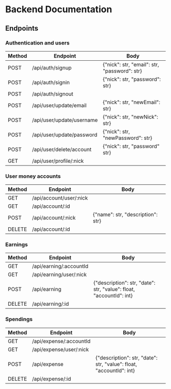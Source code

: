 # Backend Documentation

## Endpoints

### Authentication and users

|Method|Endpoint|Body|
|------|--------|--------|
|POST|/api/auth/signup|{"nick": str, "email": str, "password": str}|
|POST|/api/auth/signin|{"nick": str, "password": str}|
|POST|/api/auth/signout||
|POST|/api/user/update/email|{"nick": str, "newEmail": str}|
|POST|/api/user/update/username|{"nick": str, "newNick": str}|
|POST|/api/user/update/password|{"nick": str, "newPassword": str}|
|POST|/api/user/delete/account|{"nick": str, "password" str}|
|GET|/api/user/profile/:nick||

### User money accounts

|Method|Endpoint|Body|
|------|--------|--------|
|GET|/api/account/user/:nick||
|GET|/api/account/:id||
|POST|/api/account/:nick|{"name": str, "description": str}|
|DELETE|/api/account/:id||

### Earnings

|Method|Endpoint|Body|
|------|--------|--------|
|GET|/api/earning/:accountId||
|GET|/api/earning/user/:nick||
|POST|/api/earning|{"description": str, "date": str, "value": float, "accountId": int}|
|DELETE|/api/earning/:id||

### Spendings

|Method|Endpoint|Body|
|------|--------|--------|
|GET|/api/expense/:accountId||
|GET|/api/expense/user/:nick||
|POST|/api/expense|{"description": str, "date": str, "value": float, "accountId": int}|
|DELETE|/api/expense/:id||
